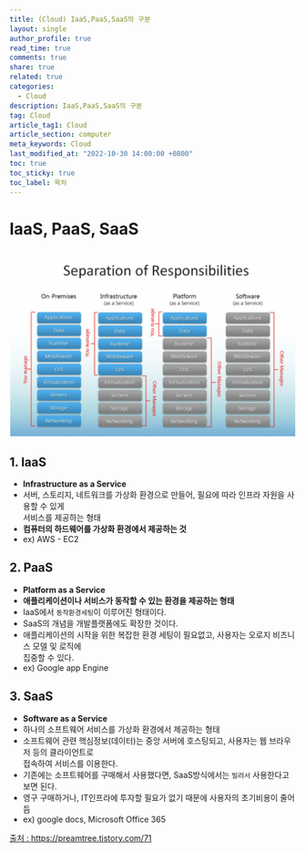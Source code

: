 ```yaml
---
title: (Cloud) IaaS,PaaS,SaaS의 구분
layout: single
author_profile: true
read_time: true
comments: true
share: true
related: true
categories:
  - Cloud
description: IaaS,PaaS,SaaS의 구분
tag: Cloud
article_tag1: Cloud
article_section: computer
meta_keywords: Cloud
last_modified_at: "2022-10-30 14:00:00 +0800"
toc: true
toc_sticky: true
toc_label: 목차
---
```


# IaaS, PaaS, SaaS

![alt](/assets/images/post/cloud/1.png)

## 1. IaaS

- **Infrastructure as a Service**
- 서버, 스토리지, 네트워크를 가상화 환경으로 만들어, 필요에 따라 인프라 자원을 사용할 수 있게  
  서비스를 제공하는 형태
- **컴퓨터의 하드웨어를 가상화 환경에서 제공하는 것**
- ex) AWS - EC2

## 2. PaaS

- **Platform as a Service**
- **애플리케이션이나 서비스가 동작할 수 있는 환경을 제공하는 형태**
- IaaS에서 `동작환경세팅`이 이루어진 형태이다.
- SaaS의 개념을 개발플랫폼에도 확장한 것이다.
- 애플리케이션의 시작을 위한 복잡한 환경 세팅이 필요없고, 사용자는 오로지 비즈니스 모델 및 로직에  
  집중할 수 있다.
- ex) Google app Engine

## 3. SaaS

- **Software as a Service**
- 하나의 소프트웨어 서비스를 가상화 환경에서 제공하는 형태
- 소프트웨어 관련 핵심정보(데이터)는 중앙 서버에 호스팅되고, 사용자는 웹 브라우저 등의 클라이언트로  
  접속하여 서비스를 이용한다.
- 기존에는 소프트웨어를 구매해서 사용했다면, SaaS방식에서는 `빌려서` 사용한다고 보면 된다.
- 영구 구매하거나, IT인프라에 투자할 필요가 없기 때문에 사용자의 초기비용이 줄어듬
- ex) google docs, Microsoft Office 365

<a href="https://preamtree.tistory.com/71">출처 : https://preamtree.tistory.com/71</a>
